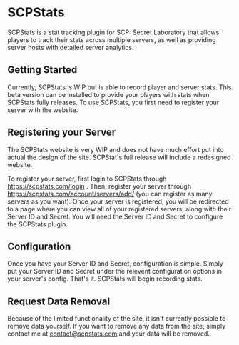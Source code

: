 # SCPStats
SCPStats is a stat tracking plugin for SCP: Secret Laboratory that allows players to track their stats across multiple servers, as well as providing server hosts with detailed server analytics.

## Getting Started
Currently, SCPStats is WIP but is able to record player and server stats. This beta version can be installed to provide your players with stats when SCPStats fully releases. To use SCPStats, you first need to register your server with the website.

## Registering your Server
The SCPStats website is very WIP and does not have much effort put into actual the design of the site. SCPStat's full release will include a redesigned website.

To register your server, first login to SCPStats through https://scpstats.com/login . Then, register your server through https://scpstats.com/account/servers/add/ (you can register as many servers as you want). Once your server is registered, you will be redirected to a page where you can view all of your registered servers, along with their Server ID and Secret. You will need the Server ID and Secret to configure the SCPStats plugin.

## Configuration
Once you have your Server ID and Secret, configuration is simple. Simply put your Server ID and Secret under the relevent configuration options in your server's config. That's it. SCPStats will begin recording stats.

## Request Data Removal
Because of the limited functionality of the site, it isn't currently possible to remove data yourself. If you want to remove any data from the site, simply contact me at contact@scpstats.com and your data will be removed.